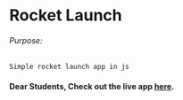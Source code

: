 # Rocket Launch

###### Purpose:
    Simple rocket launch app in js

#### Dear Students, Check out the live app [here]( https://ram-brs.github.io/form-wizard-main/).
